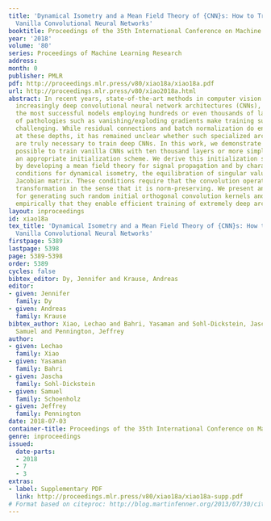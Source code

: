 ```yaml
---
title: 'Dynamical Isometry and a Mean Field Theory of {CNN}s: How to Train 10,000-Layer
  Vanilla Convolutional Neural Networks'
booktitle: Proceedings of the 35th International Conference on Machine Learning
year: '2018'
volume: '80'
series: Proceedings of Machine Learning Research
address: 
month: 0
publisher: PMLR
pdf: http://proceedings.mlr.press/v80/xiao18a/xiao18a.pdf
url: http://proceedings.mlr.press/v80/xiao2018a.html
abstract: In recent years, state-of-the-art methods in computer vision have utilized
  increasingly deep convolutional neural network architectures (CNNs), with some of
  the most successful models employing hundreds or even thousands of layers. A variety
  of pathologies such as vanishing/exploding gradients make training such deep networks
  challenging. While residual connections and batch normalization do enable training
  at these depths, it has remained unclear whether such specialized architecture designs
  are truly necessary to train deep CNNs. In this work, we demonstrate that it is
  possible to train vanilla CNNs with ten thousand layers or more simply by using
  an appropriate initialization scheme. We derive this initialization scheme theoretically
  by developing a mean field theory for signal propagation and by characterizing the
  conditions for dynamical isometry, the equilibration of singular values of the input-output
  Jacobian matrix. These conditions require that the convolution operator be an orthogonal
  transformation in the sense that it is norm-preserving. We present an algorithm
  for generating such random initial orthogonal convolution kernels and demonstrate
  empirically that they enable efficient training of extremely deep architectures.
layout: inproceedings
id: xiao18a
tex_title: 'Dynamical Isometry and a Mean Field Theory of {CNN}s: How to Train 10,000-Layer
  Vanilla Convolutional Neural Networks'
firstpage: 5389
lastpage: 5398
page: 5389-5398
order: 5389
cycles: false
bibtex_editor: Dy, Jennifer and Krause, Andreas
editor:
- given: Jennifer
  family: Dy
- given: Andreas
  family: Krause
bibtex_author: Xiao, Lechao and Bahri, Yasaman and Sohl-Dickstein, Jascha and Schoenholz,
  Samuel and Pennington, Jeffrey
author:
- given: Lechao
  family: Xiao
- given: Yasaman
  family: Bahri
- given: Jascha
  family: Sohl-Dickstein
- given: Samuel
  family: Schoenholz
- given: Jeffrey
  family: Pennington
date: 2018-07-03
container-title: Proceedings of the 35th International Conference on Machine Learning
genre: inproceedings
issued:
  date-parts:
  - 2018
  - 7
  - 3
extras:
- label: Supplementary PDF
  link: http://proceedings.mlr.press/v80/xiao18a/xiao18a-supp.pdf
# Format based on citeproc: http://blog.martinfenner.org/2013/07/30/citeproc-yaml-for-bibliographies/
---
```

